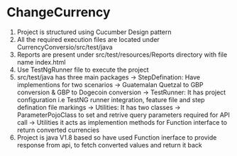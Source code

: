 # ChangeCurrency
1. Project is structured using Cucumber Design pattern
2. All the required execution files are located under CurrencyConversio/src/test/java
3. Reports are present under src/test/resources/Reports directory with file name index.html
4. Use TestNgRunner file to execute the project
5. src/test/java has three main packages 
-> StepDefination: Have implementions for two scenarios -> Guatemalan Quetzal to GBP conversion & GBP to Dogecoin conversion 
-> TestRunner: It has project configuration i.e TestNG runner integration, feature file and step defination file markings
-> Utilities: It has two classes 
-> ParameterPojoClass to set and retrive query parameters required for API call 
-> Utilities it acts as implemention methods for Function interface to return converted currencies
6. Project is java V1.8 based so have used Function inerface to provide response from api, to fetch converted values and return it back
